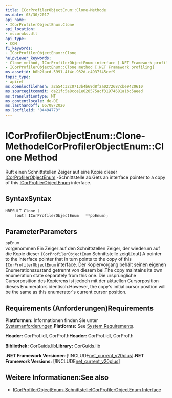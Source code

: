 ```yaml
---
title: ICorProfilerObjectEnum::Clone-Methode
ms.date: 03/30/2017
api_name:
- ICorProfilerObjectEnum.Clone
api_location:
- mscorwks.dll
api_type:
- COM
f1_keywords:
- ICorProfilerObjectEnum::Clone
helpviewer_keywords:
- Clone method, ICorProfilerObjectEnum interface [.NET Framework profiling]
- ICorProfilerObjectEnum::Clone method [.NET Framework profiling]
ms.assetid: b0b2facd-5991-4f4c-932d-c4937f45cef9
topic_type:
- apiref
ms.openlocfilehash: a2a54c32c0713b4b69d8f2a0272687cbe9420610
ms.sourcegitcommit: da21fc5a8cce1e028575acf31974681a1bc5aeed
ms.translationtype: MT
ms.contentlocale: de-DE
ms.lasthandoff: 06/08/2020
ms.locfileid: "84494773"
---
```

# <a name="icorprofilerobjectenumclone-method"></a><span data-ttu-id="74e65-102">ICorProfilerObjectEnum::Clone-Methode</span><span class="sxs-lookup"><span data-stu-id="74e65-102">ICorProfilerObjectEnum::Clone Method</span></span>
<span data-ttu-id="74e65-103">Ruft einen Schnittstellen Zeiger auf eine Kopie dieser [ICorProfilerObjectEnum](icorprofilerobjectenum-interface.md) -Schnittstelle ab.</span><span class="sxs-lookup"><span data-stu-id="74e65-103">Gets an interface pointer to a copy of this [ICorProfilerObjectEnum](icorprofilerobjectenum-interface.md) interface.</span></span>  
  
## <a name="syntax"></a><span data-ttu-id="74e65-104">Syntax</span><span class="sxs-lookup"><span data-stu-id="74e65-104">Syntax</span></span>  
  
```cpp  
HRESULT Clone (  
    [out] ICorProfilerObjectEnum   **ppEnum);  
```  
  
## <a name="parameters"></a><span data-ttu-id="74e65-105">Parameter</span><span class="sxs-lookup"><span data-stu-id="74e65-105">Parameters</span></span>  
 `ppEnum`  
 <span data-ttu-id="74e65-106">vorgenommen Ein Zeiger auf den Schnittstellen Zeiger, der wiederum auf die Kopie dieser `ICorProfilerObjectEnum` Schnittstelle zeigt.</span><span class="sxs-lookup"><span data-stu-id="74e65-106">[out] A pointer to the interface pointer that in turn points to the copy of this `ICorProfilerObjectEnum` interface.</span></span> <span data-ttu-id="74e65-107">Der Kopiervorgang behält seinen eigenen Enumerationszustand getrennt von diesem bei.</span><span class="sxs-lookup"><span data-stu-id="74e65-107">The copy maintains its own enumeration state separately from this one.</span></span> <span data-ttu-id="74e65-108">Die ursprüngliche Cursorposition des Kopierens ist jedoch mit der aktuellen Cursorposition dieses Enumerators identisch.</span><span class="sxs-lookup"><span data-stu-id="74e65-108">However, the copy's initial cursor position will be the same as this enumerator's current cursor position.</span></span>  
  
## <a name="requirements"></a><span data-ttu-id="74e65-109">Requirements (Anforderungen)</span><span class="sxs-lookup"><span data-stu-id="74e65-109">Requirements</span></span>  
 <span data-ttu-id="74e65-110">**Plattformen:** Informationen finden Sie unter [Systemanforderungen](../../get-started/system-requirements.md).</span><span class="sxs-lookup"><span data-stu-id="74e65-110">**Platforms:** See [System Requirements](../../get-started/system-requirements.md).</span></span>  
  
 <span data-ttu-id="74e65-111">**Header:** CorProf.idl, CorProf.h</span><span class="sxs-lookup"><span data-stu-id="74e65-111">**Header:** CorProf.idl, CorProf.h</span></span>  
  
 <span data-ttu-id="74e65-112">**Bibliothek:** CorGuids.lib</span><span class="sxs-lookup"><span data-stu-id="74e65-112">**Library:** CorGuids.lib</span></span>  
  
 <span data-ttu-id="74e65-113">**.NET Framework Versionen:**[!INCLUDE[net_current_v20plus](../../../../includes/net-current-v20plus-md.md)]</span><span class="sxs-lookup"><span data-stu-id="74e65-113">**.NET Framework Versions:** [!INCLUDE[net_current_v20plus](../../../../includes/net-current-v20plus-md.md)]</span></span>  
  
## <a name="see-also"></a><span data-ttu-id="74e65-114">Weitere Informationen:</span><span class="sxs-lookup"><span data-stu-id="74e65-114">See also</span></span>

- [<span data-ttu-id="74e65-115">ICorProfilerObjectEnum-Schnittstelle</span><span class="sxs-lookup"><span data-stu-id="74e65-115">ICorProfilerObjectEnum Interface</span></span>](icorprofilerobjectenum-interface.md)
